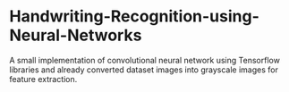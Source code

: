 # Handwriting-Recognition-using-Neural-Networks
A small implementation of convolutional neural network using Tensorflow libraries and already converted dataset images into grayscale images for feature extraction.

